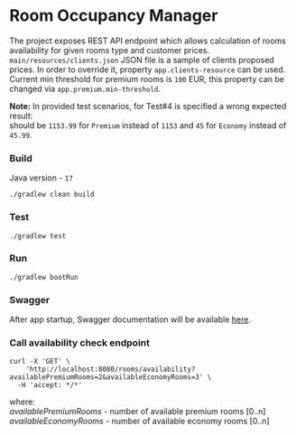 # Room Occupancy Manager
The project exposes REST API endpoint which allows calculation of rooms availability for
given rooms type and customer prices.<br>
`main/resources/clients.json` JSON file is a sample of clients proposed prices.
In order to override it, property `app.clients-resource` can be used.<br>
Current min threshold for premium rooms is `100` EUR, this property can be changed via `app.premium.min-threshold`.<p> 
__Note:__ In provided test scenarios, for Test#4 is specified a wrong expected result:<br>
should be `1153.99` for `Premium` instead of `1153` and `45` for `Economy` instead of `45.99`.<p>
### Build
Java version - `17`
```
./gradlew clean build 
```

### Test
```
./gradlew test
```
### Run
```
./gradlew bootRun
```
### Swagger
After app startup, Swagger documentation will be available [here](http://localhost:8080/swagger-ui/index.html).

### Call availability check endpoint
```shell
curl -X 'GET' \
    'http://localhost:8080/rooms/availability?availablePremiumRooms=2&availableEconomyRooms=3' \
  -H 'accept: */*'
```
where:<br>
*availablePremiumRooms* - number of available premium rooms [0..n]<br>
*availableEconomyRooms* - number of available economy rooms [0..n]<p>
